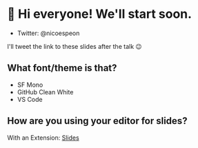 # 👋 Hi everyone! We'll start soon.

- Twitter: @nicoespeon

I'll tweet the link to these slides after the talk 😉

## What font/theme is that?

- SF Mono
- GitHub Clean White
- VS Code

## How are you using your editor for slides?

With an Extension: [Slides](https://bit.ly/vscode-slides)
